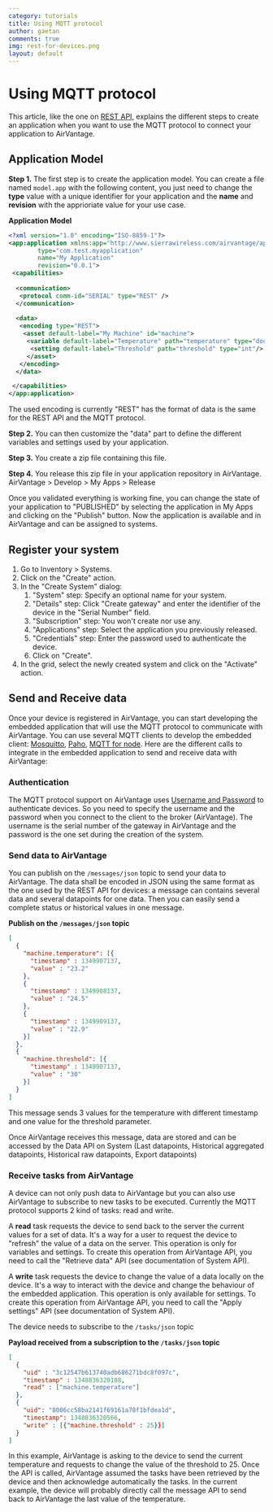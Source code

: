 ```yaml
---
category: tutorials
title: Using MQTT protocol
author: gaetan
comments: true
img: rest-for-devices.png
layout: default
---
```


Using MQTT protocol
==========================

This article, like the one on [REST API](/tutorials/2013/07/05/rest-for-devices/), explains the different steps to create an application when you want to use the MQTT protocol to connect your application to AirVantage. 


Application Model
------------------------------------------------

__Step 1.__ The first step is to create the application model. You can create a file named `model.app` with the following content, you just need to change the __type__ value with a unique identifier for your application and the __name__ and __revision__ with the apprioriate value for your use case.

__Application Model__

~~~ xml
<?xml version="1.0" encoding="ISO-8859-1"?>
<app:application xmlns:app="http://www.sierrawireless.com/airvantage/application/1.0" 
        type="com.test.myapplication" 
        name="My Application" 
        revision="0.0.1">
 <capabilities>
  
  <communication>
   <protocol comm-id="SERIAL" type="REST" />
  </communication>
   
  <data>
   <encoding type="REST">
    <asset default-label="My Machine" id="machine">
     <variable default-label="Temperature" path="temperature" type="double"/>
      <setting default-label="Threshold" path="threshold" type="int"/>
     </asset>
   </encoding>
  </data>  

 </capabilities>
</app:application>
~~~

The used encoding is currently "REST" has the format of data is the same for the REST API and the MQTT protocol.

__Step 2.__ You can then customize the "data" part to define the different variables and settings used by your application.

__Step 3.__ You create a zip file containing this file.

__Step 4.__ You release this zip file in your application repository in AirVantage. AirVantage > Develop > My Apps > Release

Once you validated everything is working fine, you can change the state of your application to "PUBLISHED" by selecting the application in My Apps and clicking on the "Publish" button. 
Now the application is available and in AirVantage and can be assigned to systems.


Register your system
------------------------------------------------ 

1. Go to Inventory > Systems.
1. Click on the "Create" action.
1. In the "Create System" dialog:
    1. "System" step: Specify an optional name for your system.
    1. "Details" step: Click "Create gateway" and enter the identifier of the device in the "Serial Number" field.
    1. "Subscription" step: You won't create nor use any.
    1. "Applications" step: Select the application you previously released.
    1. "Credentials" step: Enter the password used to authenticate the device.
    1. Click on "Create".
1. In the grid, select the newly created system and click on the "Activate" action.


Send and Receive data
------------------------------------------------

Once your device is registered in AirVantage, you can start developing the embedded application that will use the MQTT protocol to communicate with AirVantage. You can use several MQTT clients to develop the embedded client: [Mosquitto](http://mosquitto.org/), [Paho](http://eclipse.org/paho/), [MQTT for node](https://github.com/adamvr/MQTT.js/). Here are the different calls to integrate in the embedded application to send and receive data with AirVantage:

### Authentication

The MQTT protocol support on AirVantage uses [Username and Password](http://public.dhe.ibm.com/software/dw/webservices/ws-mqtt/mqtt-v3r1.html#connect) to authenticate devices.
So you need to specify the username and the password when you connect to the client to the broker (AirVantage). The username is the serial number of the gateway in AirVantage and the password is the one set during the creation of the system.

### Send data to AirVantage

You can publish on the `/messages/json` topic to send your data to AirVantage. The data shall be encoded in JSON using the same format as the one used by the REST API for devices: a message can contains several data and several datapoints for one data. Then you can easily send a complete status or historical values in one message.


__Publish on the `/messages/json` topic__

~~~ json
[
  {
    "machine.temperature": [{
      "timestamp" : 1349907137, 
      "value" : "23.2"
    },
    {
      "timestamp" : 1349908137, 
      "value" : "24.5"
    },
    {
      "timestamp" : 1349909137, 
      "value" : "22.9"
    }]
  },
  {
    "machine.threshold": [{
      "timestamp" : 1349907137, 
      "value" : "30"
    }]
  }
]
~~~

This message sends 3 values for the temperature with different timestamp and one value for the threshold parameter.

Once AirVantage receives this message, data are stored and can be accessed by the Data API on System (Last datapoints, Historical aggregated datapoints, Historical raw datapoints, Export datapoints) 

### Receive tasks from AirVantage

A device can not only push data to AirVantage but you can also use AirVantage to subscribe to new tasks to be executed. Currently the MQTT protocol supports 2 kind of tasks: read and write.

A __read__ task requests the device to send back to the server the current values for a set of data. It's a way for a user to request the device to "refresh" the value of a data on the server. This operation is only for variables and settings. To create this operation from AirVantage API, you need to call the "Retrieve data" API (see documentation of System API).

A __write__ task requests the device to change the value of a data locally on the device. It's a way to interact with the device and change the behaviour of the embedded application. This operation is only available for settings. To create this operation from AirVantage API, you need to call the "Apply settings" API (see documentation of System API).

The device needs to subscribe to the `/tasks/json` topic 


__Payload received from a subscription to the `/tasks/json` topic__

~~~ json
[
  {
    "uid" : "3c12547b613740adb686271bdc8f097c",
    "timestamp" : 1348836320188,
    "read" : ["machine.temperature"]
  }, 
  {
    "uid": "8006cc58ba2141f69161a78f1bfdea1d",
    "timestamp": 1348836320566,
    "write" : [{"machine.threshold" : 25}}]
  }
] 
~~~

In this example, AirVantage is asking to the device to send the current temperature and requests to change the value of the threshold to 25. Once the API is called, AirVantage assumed the tasks have been retrieved by the device and then acknowledge automatically the tasks. In the current example, the device will probably directly call the message API to send back to AirVantage the last value of the temperature.
